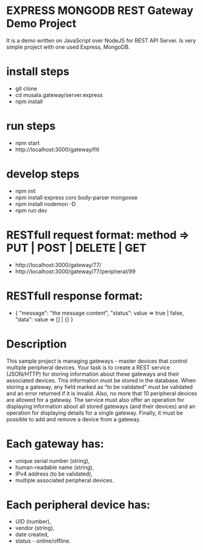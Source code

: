# EXPRESS MONGODB REST Gateway Demo Project 
It is a demo written on JavaScript over NodeJS for REST API Server. Is very simple project with one used Express, MongoDB.

# install steps
- git clone 
- cd musala.gateway/server.express
- npm install 

# run steps
- npm start
- http://localhost:3000/gateway/fill

# develop steps
- npm init
- npm install express cors body-parser mongoose
- npm install nodemon -D
- npm run dev 

# RESTfull request format:  method => PUT | POST | DELETE | GET 
- http://localhost:3000/gateway/77/
- http://localhost:3000/gateway/77/peripheral/99

# RESTfull response format:
- {
    "message": "the message content",
    "status": value => true | false,
    "data": value => [] | {} 
}

# Description
This sample project is managing gateways - master devices that control multiple peripheral devices. Your task is to create a REST service (JSON/HTTP) for storing information about these gateways and their associated devices. This information must be stored in the database. When storing a gateway, any field marked as “to be validated” must be validated and an error returned if it is invalid. Also, no more that 10 peripheral devices are allowed for a gateway. The service must also offer an operation for displaying information about all stored gateways (and their devices) and an operation for displaying details for a single gateway. Finally, it must be possible to add and remove a device from a gateway.

# Each gateway has:
- unique serial number (string), 
- human-readable name (string),
- IPv4 address (to be validated),
- multiple associated peripheral devices. 

# Each peripheral device has:
- UID (number),
- vendor (string),
- date created,
- status - online/offline.


